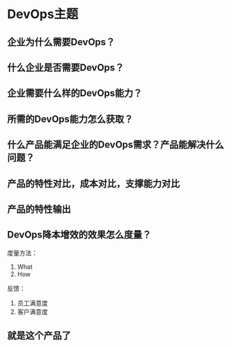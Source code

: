 # DevOps主题

## 企业为什么需要DevOps？

## 什么企业是否需要DevOps？

## 企业需要什么样的DevOps能力？

## 所需的DevOps能力怎么获取？

## 什么产品能满足企业的DevOps需求？产品能解决什么问题？

## 产品的特性对比，成本对比，支撑能力对比

## 产品的特性输出

## DevOps降本增效的效果怎么度量？

度量方法：

1. What
2. How

反馈：

1. 员工满意度
2. 客户满意度

## 就是这个产品了
